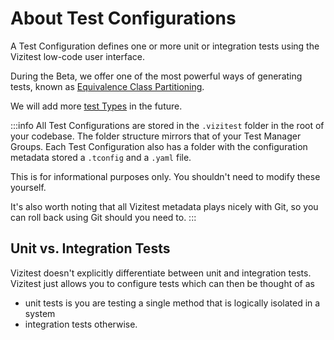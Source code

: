 # About Test Configurations
A Test Configuration defines one or more unit or integration tests using the Vizitest low-code user interface.

During the Beta, we offer one of the most powerful ways of generating tests, known as [Equivalence Class Partitioning]().

We will add more [test Types](what-are-test-types.md) in the future.

:::info
All Test Configurations are stored in the ```.vizitest``` folder in the root of your codebase. The folder structure mirrors that of your Test Manager Groups. Each Test Configuration also has a folder with the configuration metadata stored a ```.tconfig``` and a ```.yaml``` file.

This is for informational purposes only. You shouldn't need to modify these yourself. 

It's also worth noting that all Vizitest metadata plays nicely with Git, so you can roll back using Git should you need to.
:::

## Unit vs. Integration Tests
Vizitest doesn't explicitly differentiate between unit and integration tests. Vizitest just allows you to configure tests which can then be thought of as 

- unit tests is you are testing a single method that is logically isolated in a system
- integration tests otherwise.

